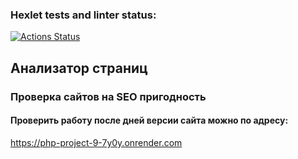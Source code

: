 ### Hexlet tests and linter status:
[![Actions Status](https://github.com/Airman57/php-project-9/actions/workflows/hexlet-check.yml/badge.svg)](https://github.com/Airman57/php-project-9/actions)


## Анализатор страниц
### Проверка сайтов на SEO пригодность

#### Проверить работу после дней версии сайта можно по адресу:
https://php-project-9-7y0y.onrender.com